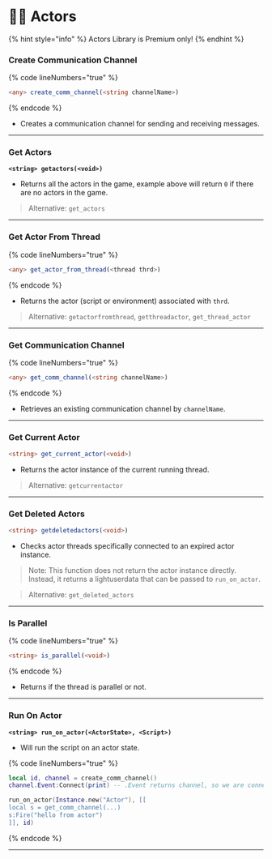 # 👨‍🎤 Actors

{% hint style="info" %}
Actors Library is Premium only!
{% endhint %}

### Create Communication Channel

{% code lineNumbers="true" %}
```typescript
<any> create_comm_channel(<string channelName>)
```
{% endcode %}

* Creates a communication channel for sending and receiving messages.

***

### Get Actors

<pre class="language-typescript" data-line-numbers><code class="lang-typescript"><strong>&#x3C;string> getactors(&#x3C;void>)
</strong></code></pre>

* Returns all the actors in the game, example above will return `0` if there are no actors in the game.

> Alternative: `get_actors`

***

### Get Actor From Thread

{% code lineNumbers="true" %}
```typescript
<any> get_actor_from_thread(<thread thrd>)
```
{% endcode %}

* Returns the actor (script or environment) associated with `thrd`.

> Alternative: `getactorfromthread`, `getthreadactor`, `get_thread_actor`

***

### Get Communication Channel

{% code lineNumbers="true" %}
```typescript
<any> get_comm_channel(<string channelName>)
```
{% endcode %}

* Retrieves an existing communication channel by `channelName`.

***

### Get Current Actor

```typescript
<string> get_current_actor(<void>)
```

* Returns the actor instance of the current running thread.

> Alternative: `getcurrentactor`

***

### Get Deleted Actors

```typescript
<string> getdeletedactors(<void>)
```

* Checks actor threads specifically connected to an expired actor instance.&#x20;

> Note: This function does not return the actor instance directly. Instead, it returns a lightuserdata that can be passed to `run_on_actor`.

> Alternative: `get_deleted_actors`

***

### Is Parallel

{% code lineNumbers="true" %}
```typescript
<string> is_parallel(<void>)
```
{% endcode %}

* Returns if the thread is parallel or not.

***

### Run On Actor

<pre class="language-typescript" data-line-numbers><code class="lang-typescript"><strong>&#x3C;string> run_on_actor(&#x3C;ActorState>, &#x3C;Script>)
</strong></code></pre>

* Will run the script on an actor state.

{% code lineNumbers="true" %}
```lua
local id, channel = create_comm_channel()
channel.Event:Connect(print) -- .Event returns channel, so we are connecting directly to channel

run_on_actor(Instance.new("Actor"), [[
local s = get_comm_channel(...)
s:Fire("hello from actor")
]], id)
```
{% endcode %}

***
